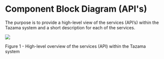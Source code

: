 # Component Block Diagram (API's)

The purpose is to provide a high-level view of the services (API’s) within the Tazama system and a short description for each of the services.

![](../../../images/Untitled_Diagram.drawio.png)

Figure 1 - High-level overview of the services (API) within the Tazama system
